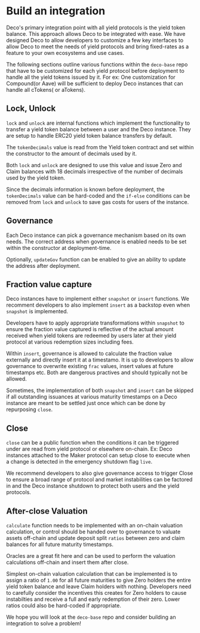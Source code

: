 # Build an integration

Deco's primary integration point with all yield protocols is the yield token balance. This approach allows Deco to be integrated with ease. We have designed Deco to allow developers to customize a few key interfaces to allow Deco to meet the needs of yield protocols and bring fixed-rates as a feature to your own ecosystems and use cases.

The following sections outline various functions within the `deco-base` repo that have to be customized for each yield protocol before deployment to handle all the yield tokens issued by it. For ex: One customization for Compound(or Aave) will be sufficient to deploy Deco instances that can handle all cTokens( or aTokens).

## Lock, Unlock

`lock` and `unlock` are internal functions which implement the functionality to transfer a yield token balance between a user and the Deco instance. They are setup to handle ERC20 yield token balance transfers by default.

The `tokenDecimals` value is read from the Yield token contract and set within the constructor to the amount of decimals used by it.

Both `lock` and `unlock` are designed to use this value and issue Zero and Claim balances with 18 decimals irrespective of the number of decimals used by the yield token.

Since the decimals information is known before deployment, the `tokenDecimals` value can be hard-coded and the `if-else` conditions can be removed from `lock` and `unlock` to save gas costs for users of the instance.

## Governance

Each Deco instance can pick a governance mechanism based on its own needs. The correct address when governance is enabled needs to be set within the constructor at deployment-time. 

Optionally, `updateGov` function can be enabled to give an ability to update the address after deployment.

## Fraction value capture

Deco instances have to implement either `snapshot` or `insert` functions. We recomment developers to also implement `insert` as a backstop even when `snapshot` is implemented.

Developers have to apply appropriate transformations within `snapshot` to ensure the fraction value captured is reflective of the actual amount received when yield tokens are redeemed by users later at their yield protocol at various redemption sizes including fees.

Within `insert`, governance is allowed to calculate the fraction value externally and directly insert it at a timestamo.
It is up to developers to allow governance to overwrite existing `frac` values, insert values at future timestamps etc. Both are dangerous practives and should typically not be allowed.

Sometimes, the implementation of both `snapshot` and `insert` can be skipped if all outstanding issuances at various maturity timestamps on a Deco instance are meant to be settled just once which can be done by repurposing `close`.

## Close

`close` can be a public function when the conditions it can be triggered under are read from yield protocol or elsewhere on-chain. Ex: Deco instances attached to the Maker protocol can setup close to execute when a change is detected in the emergency shutdown flag `live`.

We recommend developers to also give governance access to trigger Close to ensure a broad range of protocol and market instabilities can be factored in and the Deco instance shutdown to protect both users and the yield protocols.

## After-close Valuation

`calculate` function needs to be implemented with an on-chain valuation calculation, or control should be handed over to governance to valuate assets off-chain and update deposit split `ratios` between zero and claim balances for all future maturity timestamps.

Oracles are a great fit here and can be used to perform the valuation calculations off-chain and insert them after close.

Simplest on-chain valuation calculation that can be implemented is to assign a ratio of `1.00` for all future maturities to give Zero holders the entire yield token balance and leave Claim holders with nothing. Developers need to carefully consider the incentives this creates for Zero holders to cause instabilties and receive a full and early redemption of their zero. Lower ratios could also be hard-coded if appropriate.

We hope you will look at the `deco-base` repo and consider building an integration to solve a problem!
